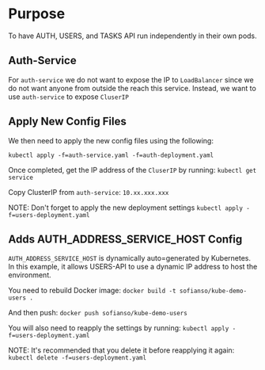 # Purpose
To have AUTH, USERS, and TASKS API run independently in their own pods. 

## Auth-Service
For `auth-service` we do not want to expose the IP to `LoadBalancer` since we do not want anyone from outside the reach this service. Instead, we want to use `auth-service` to expose `CluserIP`

## Apply New Config Files
We then need to apply the new config files using the following:

`kubectl apply -f=auth-service.yaml -f=auth-deployment.yaml`

Once completed, get the IP address of the `CluserIP` by running:
`kubectl get service`

Copy ClusterIP from `auth-service`: 
`10.xx.xxx.xxx`

NOTE: Don't forget to apply the new deployment settings
`kubectl apply -f=users-deployment.yaml`

## Adds AUTH_ADDRESS_SERVICE_HOST Config
`AUTH_ADDRESS_SERVICE_HOST` is dynamically auto=generated by Kubernetes. In this example, it allows USERS-API to use a dynamic IP address to host the environment.

You need to rebuild Docker image:
`docker build -t sofianso/kube-demo-users .`

And then push:
`docker push sofianso/kube-demo-users` 

You will also need to reapply the settings by running:
`kubectl apply -f=users-deployment.yaml`

NOTE: It's recommended that you delete it before reapplying it again:
`kubectl delete -f=users-deployment.yaml`
